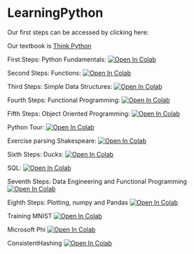 # LearningPython

Our first steps can be accessed by clicking here:

Our textbook is [Think Python](https://greenteapress.com/thinkpython2/html/index.html)

First Steps: Python Fundamentals: [![Open In Colab](https://colab.research.google.com/assets/colab-badge.svg)](https://colab.research.google.com/github/hult-cm3-rahul/LearningPython/blob/main/FirstSteps.ipynb)

Second Steps: Functions: [![Open In Colab](https://colab.research.google.com/assets/colab-badge.svg)](https://colab.research.google.com/github/hult-cm3-rahul/LearningPython/blob/main/SecondSteps-Functions.ipynb)

Third Steps: Simple Data Structures: [![Open In Colab](https://colab.research.google.com/assets/colab-badge.svg)](https://colab.research.google.com/github/hult-cm3-rahul/LearningPython/blob/main/ThirdSteps-simple-datastructures.ipynb)

Fourth Steps: Functional Programming: [![Open In Colab](https://colab.research.google.com/assets/colab-badge.svg)](https://colab.research.google.com/github/hult-cm3-rahul/LearningPython/blob/main/FourthSteps-Functional.ipynb)

Fifth Steps: Object Oriented Programming: [![Open In Colab](https://colab.research.google.com/assets/colab-badge.svg)](https://colab.research.google.com/github/hult-cm3-rahul/LearningPython/blob/main/FifthSteps-Classes.ipynb)

Python Tour: [![Open In Colab](https://colab.research.google.com/assets/colab-badge.svg)](https://colab.research.google.com/github/hult-cm3-rahul/LearningPython/blob/main/PythonTour.ipynb)

Exercise parsing Shakespeare: [![Open In Colab](https://colab.research.google.com/assets/colab-badge.svg)](https://colab.research.google.com/github/hult-cm3-rahul/LearningPython/blob/main/Exercise-Shakespeare.ipynb)

Sixth Steps: Ducks: [![Open In Colab](https://colab.research.google.com/assets/colab-badge.svg)](https://colab.research.google.com/github/hult-cm3-rahul/LearningPython/blob/main/Sixthsteps-Ducks.ipynb)

SQL: [![Open In Colab](https://colab.research.google.com/assets/colab-badge.svg)](https://colab.research.google.com/github/hult-cm3-rahul/LearningPython/blob/main/SQL.ipynb)

Seventh Steps: Data Engineering and Functional Programming
 [![Open In Colab](https://colab.research.google.com/assets/colab-badge.svg)](https://colab.research.google.com/github/hult-cm3-rahul/LearningPython/blob/main/SeventhSteps-Functional-DE.ipynb)

Eighth Steps: Plotting, numpy and Pandas
 [![Open In Colab](https://colab.research.google.com/assets/colab-badge.svg)](https://colab.research.google.com/github/hult-cm3-rahul/LearningPython/blob/main/EighthSteps-Pandas-Numpy.ipynb)

Training MNIST
 [![Open In Colab](https://colab.research.google.com/assets/colab-badge.svg)](https://colab.research.google.com/github/hult-cm3-rahul/LearningPython/blob/main/MNIST-MLP-Dropout.ipynb)

Microsoft Phi
 [![Open In Colab](https://colab.research.google.com/assets/colab-badge.svg)](https://colab.research.google.com/github/hult-cm3-rahul/LearningPython/blob/main/microsoft_phi_2.ipynb)

ConsistentHashing
[![Open In Colab](https://colab.research.google.com/assets/colab-badge.svg)](https://colab.research.google.com/github/hult-cm3-rahul/LearningPython/blob/main/consistenthashing.ipynb)
